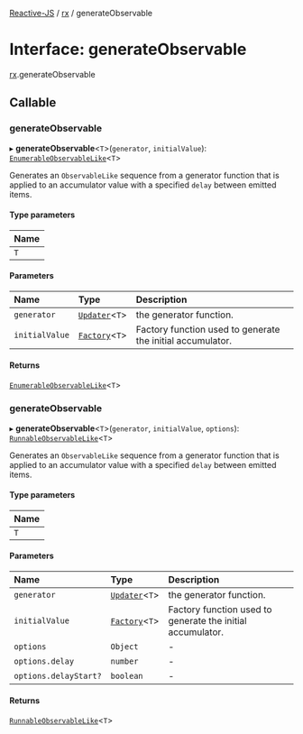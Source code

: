 [Reactive-JS](../README.md) / [rx](../modules/rx.md) / generateObservable

# Interface: generateObservable

[rx](../modules/rx.md).generateObservable

## Callable

### generateObservable

▸ **generateObservable**<`T`\>(`generator`, `initialValue`): [`EnumerableObservableLike`](rx.EnumerableObservableLike.md)<`T`\>

Generates an `ObservableLike` sequence from a generator function
that is applied to an accumulator value with a specified `delay`
between emitted items.

#### Type parameters

| Name |
| :------ |
| `T` |

#### Parameters

| Name | Type | Description |
| :------ | :------ | :------ |
| `generator` | [`Updater`](../modules/functions.md#updater)<`T`\> | the generator function. |
| `initialValue` | [`Factory`](../modules/functions.md#factory)<`T`\> | Factory function used to generate the initial accumulator. |

#### Returns

[`EnumerableObservableLike`](rx.EnumerableObservableLike.md)<`T`\>

### generateObservable

▸ **generateObservable**<`T`\>(`generator`, `initialValue`, `options`): [`RunnableObservableLike`](rx.RunnableObservableLike.md)<`T`\>

Generates an `ObservableLike` sequence from a generator function
that is applied to an accumulator value with a specified `delay`
between emitted items.

#### Type parameters

| Name |
| :------ |
| `T` |

#### Parameters

| Name | Type | Description |
| :------ | :------ | :------ |
| `generator` | [`Updater`](../modules/functions.md#updater)<`T`\> | the generator function. |
| `initialValue` | [`Factory`](../modules/functions.md#factory)<`T`\> | Factory function used to generate the initial accumulator. |
| `options` | `Object` | - |
| `options.delay` | `number` | - |
| `options.delayStart?` | `boolean` | - |

#### Returns

[`RunnableObservableLike`](rx.RunnableObservableLike.md)<`T`\>
